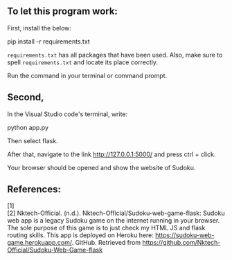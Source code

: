 ## To let this program work:

First, install the below:

pip install -r requirements.txt

`requirements.txt` has all packages that have been used. Also, make sure to spell `requirements.txt` and locate its place correctly.

Run the command in your terminal or command prompt.

## Second,
In the Visual Studio code's terminal, write:

python app.py

Then select flask.

After that, navigate to the link http://127.0.0.1:5000/ and press ctrl + click.

Your browser should be opened and show the website of Sudoku.

## References:
[1]  
[2] Nktech-Official. (n.d.). Nktech-Official/Sudoku-web-game-flask: Sudoku web app is a legacy Sudoku game on the internet running in your browser. The sole purpose of this game is to just check my HTML JS and flask routing skills. This app is deployed on Heroku here: https://sudoku-web-game.herokuapp.com/. GitHub. Retrieved from https://github.com/Nktech-Official/Sudoku-Web-Game-flask
